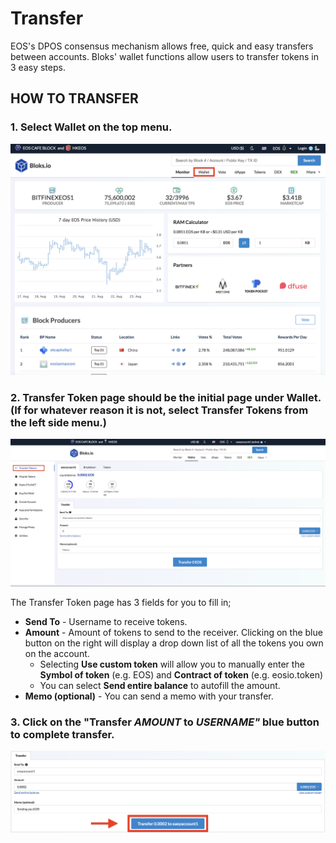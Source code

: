 # Transfer

EOS's DPOS consensus mechanism allows free, quick and easy transfers between accounts. Bloks' wallet functions allow users to transfer tokens in 3 easy steps.

## HOW TO TRANSFER

### 1. Select **Wallet** on the top menu.

![](../.gitbook/assets/image%20%28148%29.png)

### 2. Transfer Token page should be the initial page under Wallet. \(If for whatever reason it is not, select **Transfer Tokens** from the left side menu.\)

![](../.gitbook/assets/image%20%281%29.png)

The Transfer Token page has 3 fields for you to fill in;

* **Send To** - Username to receive tokens.
* **Amount** - Amount of tokens to send to the receiver. Clicking on the blue button on the right will display a drop down list of all the tokens you own on the account.
  * Selecting **Use custom token** will allow you to manually enter the **Symbol of token** \(e.g. EOS\) and **Contract of token** \(e.g. eosio.token\)
  * You can select **Send entire balance** to autofill the amount.
* **Memo \(optional\)** - You can send a memo with your transfer. 

### 3. Click on the "Transfer _AMOUNT_ to _USERNAME"_ blue button to complete transfer.

![](../.gitbook/assets/image%20%28142%29.png)



